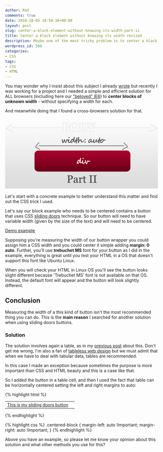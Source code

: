 ```yaml
---
author: Red
comments: true
date: 2010-10-05 18:50:10+00:00
layout: post
slug: center-a-block-element-without-knowing-its-width-part-ii
title: Center a block element without knowing its width revised
description: Maybe one of the most tricky problem is to center a block element without knowing its width.
wordpress_id: 560
categories:
- CSS
tags:
- CSS
- HTML
---
```


You may wonder why I insist about this subject I already [wrote](/center-a-block-element-without-knowing-its-width) but recently I was working for a project and I needed a simple and efficient solution for ALL browsers (including here our ["beloved" IE6](http://mashable.com/2009/08/10/microsoft-ie6-cannot-die/)) to **center blocks of unknown width** - without specifying a width for each. 

And meanwhile doing that I found a cross-browsers solution for that.

[![Center a block element without knowing its width](/wp-content/uploads/2010/10/center-block-unknown-width.png)](http://www.red-team-design.com/center-a-block-element-without-knowing-its-width-part-ii/)

<!-- more -->

Let's start with a concrete example to better understand this matter and find out the CSS trick I used.

Let's say our block example who needs to be centered contains a button that uses CSS [sliding doors](http://www.alistapart.com/articles/slidingdoors/) technique. So our button will need to have variable width (given by the size of the text) and will need to be centered.

[Demo example](/wp-content/uploads/2010/10/center-a-block-element-without-knowing-its-width.html)

Supposing you're measuring the width of our button wrapper you could assign him a CSS width and you could center it simple adding **margin: 0 auto**. Further, you'll use **trebuchet MS** font for your button as I did in the example, everything is great until you test your HTML in a OS that doesn't support this font like Ubuntu Linux.

When you will check your HTML in Linux OS you'll see the button looks slight different because 'Trebuchet MS' font is not available on that OS. Instead, the default font will appear and the button will look slightly different.

## Conclusion

Measuring the width of a this kind of button isn't the most recommended thing you can do. This is the **main reason** I searched for another solution when using sliding doors buttons.

### Solution

The solution involves again a table, as in my [previous post](/center-a-block-element-without-knowing-its-width) about this. Don't get me wrong, I'm also a fan of [tableless web design](http://en.wikipedia.org/wiki/Tableless_web_design) but we must admit that when we have to deal with tabular data, tables are recommended.

In this case I made an exception because sometimes the purpose is more important than CSS and HTML beauty and this is a case like that.

So I added the button in a table cell, and then I used the fact that table can be horizontally centered setting the left and right margins to auto:

{% highlight html %}
<table class="centered-block">
  <tr>
    <td>
      <div>
        <a href="#"><span>This is my sliding doors button</span></a>
      </div>
    <td>
  </tr>
</table>
{% endhighlight %}

{% highlight css %}
.centered-block {
  margin-left: auto !important;
  margin-right: auto !important;
}
{% endhighlight %}  

Above you have an example, so please let me know your opinion about this solution and what other methods you use for this?